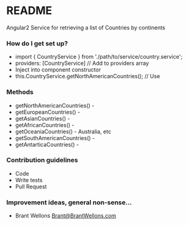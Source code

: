 # README #

Angular2 Service for retrieving a list of Countries by continents

### How do I get set up? ###

* import { CountryService } from './path/to/service/country.service';
* providers: [CountryService] // Add to providers array
* Inject into component constructor
* this.CountryService.getNorthAmericanCountries(); // Use

### Methods ###
* getNorthAmericanCountries() -
* getEuropeanCountries() -
* getAsianCountries() -
* getAfricanCountries() -
* getOceaniaCountries() - Australia, etc
* getSouthAmericanCountries() -
* getAntarticaCountries() -


### Contribution guidelines ###

* Code
* Write tests
* Pull Request

### Improvement ideas, general non-sense... ###

* Brant Wellons <Brant@BrantWellons.com>